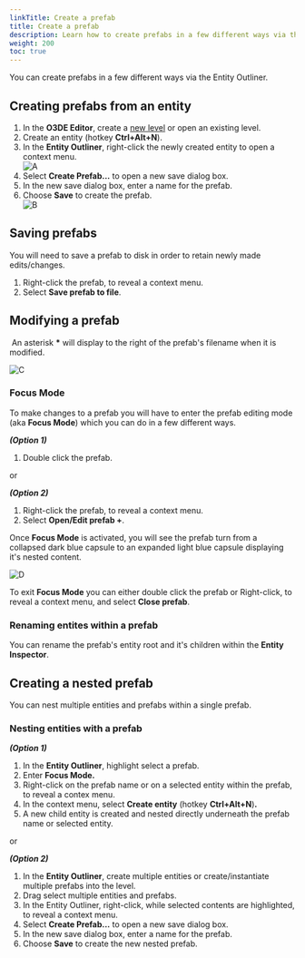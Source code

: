```yaml
---
linkTitle: Create a prefab
title: Create a prefab
description: Learn how to create prefabs in a few different ways via the Entity Outliner.
weight: 200
toc: true
---
```


You can create prefabs in a few different ways via the Entity Outliner.

## **Creating prefabs from an entity**

1.  In the **O3DE Editor**, create a [new level](https://www.o3de.org/docs/learning-guide/tutorials/environments/create-a-level/) or open an existing level.
2.  Create an entity (hotkey **Ctrl+Alt+N**).
3.  In the **Entity Outliner**, right-click the newly created entity to open a context menu.  
    ![A](/images/learning-guide/tutorials/game-objects/create-a-prefab/A.png)
4.  Select **Create Prefab...** to open a new save dialog box.
5.  In the new save dialog box, enter a name for the prefab.
6.  Choose **Save** to create the prefab.  
    ![B](/images/learning-guide/tutorials/game-objects/create-a-prefab/B.jpg)

## **Saving prefabs**

You will need to save a prefab to disk in order to retain newly made edits/changes.

1.  Right-click the prefab, to reveal a context menu.
2.  Select **Save prefab to file**.

## **Modifying a prefab**

 An asterisk **\*** will display to the right of the prefab's filename when it is modified.

![C](/images/learning-guide/tutorials/game-objects/create-a-prefab/C.jpg)

### **Focus Mode**

To make changes to a prefab you will have to enter the prefab editing mode (aka **Focus Mode**) which you can do in a few different ways.

***(Option 1)***

1.  Double click the prefab.

or

***(Option 2)***

1.  Right-click the prefab, to reveal a context menu.
2.  Select **Open/Edit prefab +**.

Once **Focus Mode** is activated, you will see the prefab turn from a collapsed dark blue capsule to an expanded light blue capsule displaying it's nested content.

![D](/images/learning-guide/tutorials/game-objects/create-a-prefab/D.jpg)

To exit **Focus Mode** you can either double click the prefab or Right-click, to reveal a context menu, and select **Close prefab**.

  

### **Renaming entites within a prefab**  

You can rename the prefab's entity root and it's children within the **Entity Inspector**.

## **Creating a nested prefab**

You can nest multiple entities and prefabs within a single prefab.

  

### **Nesting entities with a prefab**

***(Option 1)*** 


1.  In the **Entity Outliner**, highlight select a prefab.
2.  Enter **Focus Mode.**
3.  Right-click on the prefab name or on a selected entity within the prefab, to reveal a contex menu.
4.  In the context menu, select **Create entity** (hotkey ****Ctrl+Alt+N****)**.**
5.  A new child entity is created and nested directly underneath the prefab name or selected entity.

or

***(Option 2)*** 

1.  In the **Entity Outliner**, create multiple entities or create/instantiate multiple prefabs into the level.
2.  Drag select multiple entities and prefabs.
3.  In the Entity Outliner, right-click, while selected contents are highlighted, to reveal a context menu.
4.  Select **Create Prefab...** to open a new save dialog box.
5.  In the new save dialog box, enter a name for the prefab.
6.  Choose **Save** to create the new nested prefab.